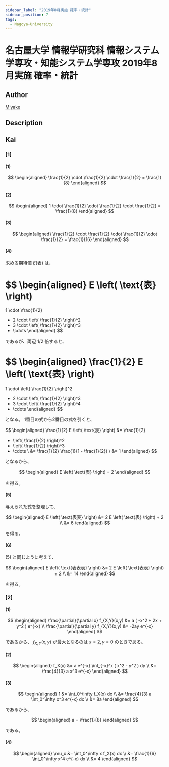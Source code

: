 ```yaml
---
sidebar_label: "2019年8月実施 確率・統計"
sidebar_position: 7
tags:
  - Nagoya-University
---
```

# 名古屋大学 情報学研究科 情報システム学専攻・知能システム学専攻 2019年8月実施 確率・統計

## **Author**
[Miyake](https://miyake.github.io/exams/index.html)

## **Description**

## **Kai**
### \[1\]
#### (1)

$$
  \begin{aligned}
  \frac{1}{2} \cdot \frac{1}{2} \cdot \frac{1}{2} = \frac{1}{8}
  \end{aligned}
$$

#### (2)

$$
  \begin{aligned}
  1 \cdot \frac{1}{2} \cdot \frac{1}{2} \cdot \frac{1}{2} = \frac{1}{8}
  \end{aligned}
$$

#### (3)

$$
  \begin{aligned}
  \frac{1}{2} \cdot \frac{1}{2} \cdot \frac{1}{2} \cdot \frac{1}{2}
  = \frac{1}{16}
  \end{aligned}
$$

#### (4)
求める期待値 $E(\text{表})$ は、

$$
\begin{aligned}
E \left( \text{表} \right)
=
1 \cdot \frac{1}{2}
+ 2 \cdot \left( \frac{1}{2} \right)^2
+ 3 \cdot \left( \frac{1}{2} \right)^3
+ \cdots
\end{aligned}
$$

であるが、両辺 $1/2$ 倍すると、

$$
\begin{aligned}
\frac{1}{2} E \left( \text{表} \right)
=
1 \cdot \left( \frac{1}{2} \right)^2
+ 2 \cdot \left( \frac{1}{2} \right)^3
+ 3 \cdot \left( \frac{1}{2} \right)^4
+ \cdots
\end{aligned}
$$

となる。
1番目の式から2番目の式を引くと、

$$
\begin{aligned}
\frac{1}{2} E \left( \text{表} \right)
&=
\frac{1}{2}
+ \left( \frac{1}{2} \right)^2
+ \left( \frac{1}{2} \right)^3
+ \cdots
\\
&=
\frac{1}{2} \frac{1}{1 - \frac{1}{2}}
\\
&=
1
\end{aligned}
$$

となるから、

$$
\begin{aligned}
E \left( \text{表} \right) = 2
\end{aligned}
$$

を得る。

#### (5)
与えられた式を整理して、

$$
\begin{aligned}
E \left( \text{表表} \right)
&=
2 E \left( \text{表} \right) + 2
\\
&=
6
\end{aligned}
$$

を得る。

#### (6)
(5) と同じように考えて、

$$
\begin{aligned}
E \left( \text{表表表} \right)
&=
2 E \left( \text{表表} \right) + 2
\\
&=
14
\end{aligned}
$$

を得る。

### \[2\]
#### (1)

$$
  \begin{aligned}
  \frac{\partial}{\partial x} f_{X,Y}(x,y)
  &=
  a ( -x^2 + 2x + y^2 ) e^{-x}
  \\
  \frac{\partial}{\partial y} f_{X,Y}(x,y)
  &=
  -2ay e^{-x}
  \end{aligned}
$$

であるから、 $f_{X,Y}(x,y)$ が最大となるのは $x=2,y=0$ のときである。

#### (2)

$$
\begin{aligned}
f_X(x)
&=
a e^{-x} \int_{-x}^x ( x^2 - y^2 ) dy
\\
&=
\frac{4}{3} a x^3 e^{-x}
\end{aligned}
$$

#### (3)

$$
\begin{aligned}
1
&=
\int_0^\infty f_X(x) dx
\\
&=
\frac{4}{3} a \int_0^\infty x^3 e^{-x} dx
\\
&=
8a
\end{aligned}
$$

であるから、

$$
\begin{aligned}
a = \frac{1}{8}
\end{aligned}
$$

である。

#### (4)

$$
\begin{aligned}
\mu_x
&=
\int_0^\infty x f_X(x) dx
\\
&=
\frac{1}{6} \int_0^\infty x^4 e^{-x} dx
\\
&=
4
\end{aligned}
$$
